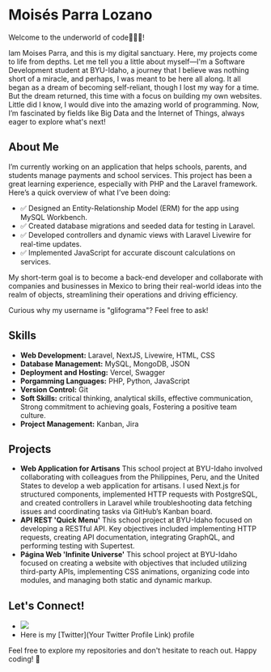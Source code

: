 # Moisés Parra Lozano

Welcome to the underworld of code👾👨‍💻! 

Iam Moises Parra, and this is my digital sanctuary. Here, my projects come to life from depths. Let me tell you a little about myself—I'm a Software Development student at BYU-Idaho, a journey that I believe was nothing short of a miracle, and perhaps, I was meant to be here all along. It all began as a dream of becoming self-reliant, though I lost my way for a time. But the dream returned, this time with a focus on building my own websites. Little did I know, I would dive into the amazing world of programming. Now, I’m fascinated by fields like Big Data and the Internet of Things, always eager to explore what's next!

## About Me
I’m currently working on an application that helps schools, parents, and students manage payments and school services. This project has been a great learning experience, especially with PHP and the Laravel framework. Here’s a quick overview of what I’ve been doing:

- ✅ Designed an Entity-Relationship Model (ERM) for the app using MySQL Workbench.
- ✅ Created database migrations and seeded data for testing in Laravel.
- ✅ Developed controllers and dynamic views with Laravel Livewire for real-time updates.
- ✅ Implemented JavaScript for accurate discount calculations on services.

My short-term goal is to become a back-end developer and collaborate with companies and businesses in Mexico to bring their real-world ideas into the realm of objects, streamlining their operations and driving efficiency.

Curious why my username is "glifograma"? Feel free to ask!

## Skills
- **Web Development:** Laravel, NextJS, Livewire, HTML, CSS
- **Database Management:** MySQL, MongoDB, JSON
- **Deployment and Hosting:** Vercel, Swagger
- **Porgamming Languages:** PHP, Python, JavaScript
- **Version Control:** Git
- **Soft Skills:** critical thinking, analytical skills, effective communication, Strong commitment to achieving goals, Fostering a positive team culture.
- **Project Management:** Kanban, Jira


## Projects

- **Web Application for Artisans**
This school project at BYU-Idaho involved collaborating with colleagues from the Philippines, Peru, and the United States to develop a web application for artisans. I used Next.js for structured components, implemented HTTP requests with PostgreSQL, and created controllers in Laravel while troubleshooting data fetching issues and coordinating tasks via GitHub’s Kanban board.
- **API REST 'Quick Menu'**
This school project at BYU-Idaho focused on developing a RESTful API. Key objectives included implementing HTTP requests, creating API documentation, integrating GraphQL, and performing testing with Supertest.
- **Página Web 'Infinite Universe'**
This school project at BYU-Idaho focused on creating a website with objectives that included utilizing third-party APIs, implementing CSS animations, organizing code into modules, and managing both static and dynamic markup.

## Let's Connect!

- [![](https://img.shields.io/badge/LinkedIn-blue?style=for-the-badge&logo=linkedin&logoColor=white)](linkedin.com/in/moises-parra-lozano )
- Here is my [Twitter](Your Twitter Profile Link) profile

Feel free to explore my repositories and don't hesitate to reach out. Happy coding! 🚀
